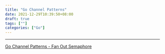```yaml
---
title: "Go Channel Patterns"
date: 2021-12-29T10:39:50+08:00
draft: true
tags: [""]
categories: ["Go"]
---
```






---

[Go Channel Patterns - Fan Out Semaphore](https://dev.to/b0r/go-concurrency-patterns-fan-out-semaphore-1ojf)

